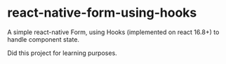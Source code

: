 # react-native-form-using-hooks
A simple react-native Form, using Hooks (implemented on react 16.8+) to handle component state.

Did this project for learning purposes.

